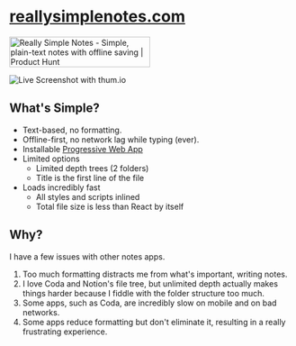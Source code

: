 # [reallysimplenotes.com](https://www.reallysimplenotes.com)

<a href="https://www.producthunt.com/posts/really-simple-notes?utm_source=badge-top-post-topic-badge&utm_medium=badge&utm_souce=badge-really&#0045;simple&#0045;notes" target="_blank"><img src="https://api.producthunt.com/widgets/embed-image/v1/top-post-topic-badge.svg?post_id=371565&theme=light&period=weekly&topic=Productivity" alt="Really&#0032;Simple&#0032;Notes - Simple&#0044;&#0032;plain&#0045;text&#0032;notes&#0032;with&#0032;offline&#0032;saving | Product Hunt" style="width: 250px; height: 54px;" width="250" height="54" /></a>

![Live Screenshot with thum.io](https://image.thum.io/get/https://www.reallysimplenotes.com/)

## What's Simple?

- Text-based, no formatting.
- Offline-first, no network lag while typing (ever).
- Installable [Progressive Web App](https://web.dev/progressive-web-apps/)
- Limited options
  - Limited depth trees (2 folders)
  - Title is the first line of the file
- Loads incredibly fast
  - All styles and scripts inlined
  - Total file size is less than React by itself

## Why?

I have a few issues with other notes apps.

1. Too much formatting distracts me from what's important, writing notes.
2. I love Coda and Notion's file tree, but unlimited depth actually makes things harder because I fiddle with the folder structure too much.
3. Some apps, such as Coda, are incredibly slow on mobile and on bad networks.
4. Some apps reduce formatting but don't eliminate it, resulting in a really frustrating experience.
